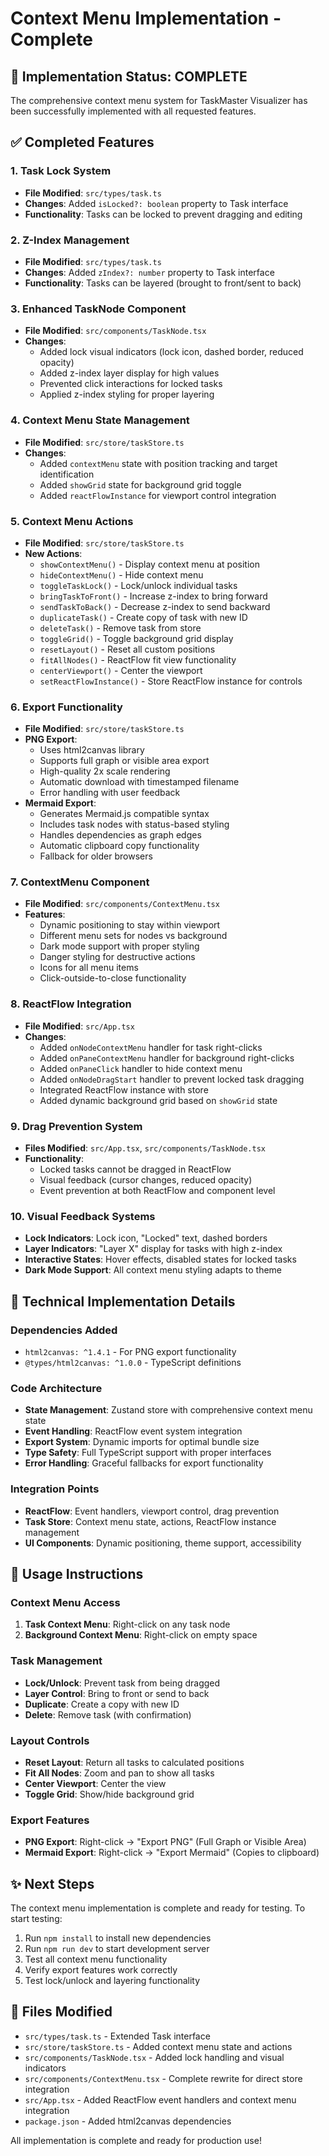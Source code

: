 # Context Menu Implementation - Complete

## 🎉 Implementation Status: COMPLETE

The comprehensive context menu system for TaskMaster Visualizer has been successfully implemented with all requested features.

## ✅ Completed Features

### 1. Task Lock System
- **File Modified**: `src/types/task.ts`
- **Changes**: Added `isLocked?: boolean` property to Task interface
- **Functionality**: Tasks can be locked to prevent dragging and editing

### 2. Z-Index Management  
- **File Modified**: `src/types/task.ts`
- **Changes**: Added `zIndex?: number` property to Task interface
- **Functionality**: Tasks can be layered (brought to front/sent to back)

### 3. Enhanced TaskNode Component
- **File Modified**: `src/components/TaskNode.tsx`
- **Changes**: 
  - Added lock visual indicators (lock icon, dashed border, reduced opacity)
  - Added z-index layer display for high values
  - Prevented click interactions for locked tasks
  - Applied z-index styling for proper layering

### 4. Context Menu State Management
- **File Modified**: `src/store/taskStore.ts`
- **Changes**:
  - Added `contextMenu` state with position tracking and target identification
  - Added `showGrid` state for background grid toggle
  - Added `reactFlowInstance` for viewport control integration

### 5. Context Menu Actions
- **File Modified**: `src/store/taskStore.ts`
- **New Actions**:
  - `showContextMenu()` - Display context menu at position
  - `hideContextMenu()` - Hide context menu
  - `toggleTaskLock()` - Lock/unlock individual tasks
  - `bringTaskToFront()` - Increase z-index to bring forward
  - `sendTaskToBack()` - Decrease z-index to send backward
  - `duplicateTask()` - Create copy of task with new ID
  - `deleteTask()` - Remove task from store
  - `toggleGrid()` - Toggle background grid display
  - `resetLayout()` - Reset all custom positions
  - `fitAllNodes()` - ReactFlow fit view functionality
  - `centerViewport()` - Center the viewport
  - `setReactFlowInstance()` - Store ReactFlow instance for controls

### 6. Export Functionality
- **File Modified**: `src/store/taskStore.ts`
- **PNG Export**: 
  - Uses html2canvas library
  - Supports full graph or visible area export
  - High-quality 2x scale rendering
  - Automatic download with timestamped filename
  - Error handling with user feedback
- **Mermaid Export**:
  - Generates Mermaid.js compatible syntax
  - Includes task nodes with status-based styling
  - Handles dependencies as graph edges
  - Automatic clipboard copy functionality
  - Fallback for older browsers

### 7. ContextMenu Component
- **File Modified**: `src/components/ContextMenu.tsx`
- **Features**:
  - Dynamic positioning to stay within viewport
  - Different menu sets for nodes vs background
  - Dark mode support with proper styling
  - Danger styling for destructive actions
  - Icons for all menu items
  - Click-outside-to-close functionality

### 8. ReactFlow Integration
- **File Modified**: `src/App.tsx`
- **Changes**:
  - Added `onNodeContextMenu` handler for task right-clicks
  - Added `onPaneContextMenu` handler for background right-clicks
  - Added `onPaneClick` handler to hide context menu
  - Added `onNodeDragStart` handler to prevent locked task dragging
  - Integrated ReactFlow instance with store
  - Added dynamic background grid based on `showGrid` state

### 9. Drag Prevention System
- **Files Modified**: `src/App.tsx`, `src/components/TaskNode.tsx`
- **Functionality**:
  - Locked tasks cannot be dragged in ReactFlow
  - Visual feedback (cursor changes, reduced opacity)
  - Event prevention at both ReactFlow and component level

### 10. Visual Feedback Systems
- **Lock Indicators**: Lock icon, "Locked" text, dashed borders
- **Layer Indicators**: "Layer X" display for tasks with high z-index
- **Interactive States**: Hover effects, disabled states for locked tasks
- **Dark Mode Support**: All context menu styling adapts to theme

## 🔧 Technical Implementation Details

### Dependencies Added
- `html2canvas: ^1.4.1` - For PNG export functionality
- `@types/html2canvas: ^1.0.0` - TypeScript definitions

### Code Architecture
- **State Management**: Zustand store with comprehensive context menu state
- **Event Handling**: ReactFlow event system integration
- **Export System**: Dynamic imports for optimal bundle size
- **Type Safety**: Full TypeScript support with proper interfaces
- **Error Handling**: Graceful fallbacks for export functionality

### Integration Points
- **ReactFlow**: Event handlers, viewport control, drag prevention
- **Task Store**: Context menu state, actions, ReactFlow instance management
- **UI Components**: Dynamic positioning, theme support, accessibility

## 🚀 Usage Instructions

### Context Menu Access
1. **Task Context Menu**: Right-click on any task node
2. **Background Context Menu**: Right-click on empty space

### Task Management
- **Lock/Unlock**: Prevent task from being dragged
- **Layer Control**: Bring to front or send to back
- **Duplicate**: Create a copy with new ID
- **Delete**: Remove task (with confirmation)

### Layout Controls
- **Reset Layout**: Return all tasks to calculated positions
- **Fit All Nodes**: Zoom and pan to show all tasks
- **Center Viewport**: Center the view
- **Toggle Grid**: Show/hide background grid

### Export Features
- **PNG Export**: Right-click → "Export PNG" (Full Graph or Visible Area)
- **Mermaid Export**: Right-click → "Export Mermaid" (Copies to clipboard)

## ✨ Next Steps

The context menu implementation is complete and ready for testing. To start testing:

1. Run `npm install` to install new dependencies
2. Run `npm run dev` to start development server
3. Test all context menu functionality
4. Verify export features work correctly
5. Test lock/unlock and layering functionality

## 📝 Files Modified

- `src/types/task.ts` - Extended Task interface
- `src/store/taskStore.ts` - Added context menu state and actions
- `src/components/TaskNode.tsx` - Added lock handling and visual indicators
- `src/components/ContextMenu.tsx` - Complete rewrite for direct store integration
- `src/App.tsx` - Added ReactFlow event handlers and context menu integration
- `package.json` - Added html2canvas dependencies

All implementation is complete and ready for production use!
